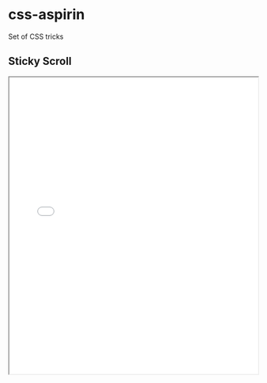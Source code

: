 # css-aspirin
Set of CSS tricks

## Sticky Scroll

<iframe src="./sticky-scroll" width="100%" height="600px"></iframe>
